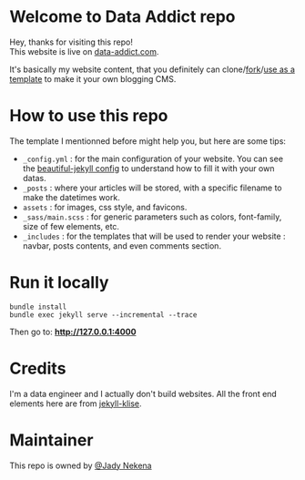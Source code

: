 # Welcome to Data Addict repo
Hey, thanks for visiting this repo!  
This website is live on [data-addict.com](https://data-addict.com).  

It's basically my website content, that you definitely can clone/[fork](https://github.com/jadynekena/jadynekena.github.io/fork)/[use as a template](https://github.com/jadynekena/jadynekena.github.io/generate) to make it your own blogging CMS.

# How to use this repo
The template I mentionned before might help you, but here are some tips:  
- `_config.yml` : for the main configuration of your website. You can see the [beautiful-jekyll config](https://github.com/daattali/beautiful-jekyll/blob/master/_config.yml) to understand how to fill it with your own datas.
- `_posts` : where your articles will be stored, with a specific filename to make the datetimes work.  
- `assets` : for images, css style, and favicons.  
- `_sass/main.scss` : for generic parameters such as colors, font-family, size of few elements, etc.  
- `_includes` : for the templates that will be used to render your website : navbar, posts contents, and even comments section.  

# Run it locally
```
bundle install
bundle exec jekyll serve --incremental --trace
```
Then go to: **http://127.0.0.1:4000**

# Credits
I'm a data engineer and I actually don't build websites. All the front end elements here are from [jekyll-klise](https://github.com/piharpi/jekyll-klise).

# Maintainer
This repo is owned by [@Jady Nekena](https://github.com/jadynekena)
